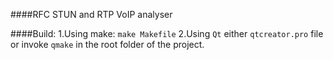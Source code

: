 ####RFC STUN and RTP VoIP analyser

####Build:
1.Using make:
`make Makefile`
2.Using  `Qt` either `qtcreator.pro` file or invoke `qmake` in the root folder of the project.

